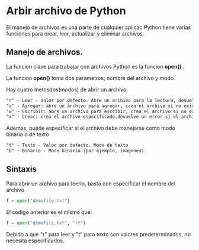 # Arbir archivo de Python

El manejo de archivos es una parte de cualquier aplicac
Python tiene varias funciones para crear, leer, actualizar y eliminar archivos.

## Manejo de archivos.

La funcion clave para trabajar con archivos Python es la funcion **open()** .

La funcion **open()**  toma dos parametros; nombre del archivo y modo.

Hay cuatro metosdos(modos) de abrir un archivo:

```txt
"r" - Leer - Valor por defecto. Abre un archivo para la lectura, devuelve un error si el archivo no existe.
"a" - Agregar: abre un archivo para agregar, crea el archivo si no existe
"w" - Escribir: abre un archivo para escribir, crea el archivo si no existe.
"x" - Crear: crea el archivo especificado,devuelve un error si el archivo existe
````

Ademas, puede especificar si el archivo debe manejarse como modo binario o de texto

```txt
"t" - Texto - Valor por defecto. Modo de texto
"b" - Binario - Modo binario (por ejemplo, imagenes)
````
## Sintaxis

Para abrir un archivo para leerlo, basta con especificar el nombre del archivo

```python
f = open("demofile.txt")
````

El codigo anterior es el mismo que:

```python
f = open("demofile.txt", "rt")
````

Debido a que "r" para leer y "t" para texto son valores predeterminados, no necesita especificarlos. 